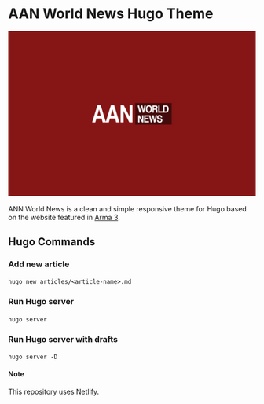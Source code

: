 # AAN World News Hugo Theme

![ANN News](https://raw.githubusercontent.com/jacobproffer/aan-world-news/master/static/images/aan-social.jpg)

ANN World News is a clean and simple responsive theme for Hugo based on the website featured in [Arma 3](https://arma3.com/).

## Hugo Commands

### Add new article

`hugo new articles/<article-name>.md`

### Run Hugo server

`hugo server`

### Run Hugo server with drafts

`hugo server -D`

#### Note

This repository uses Netlify.
